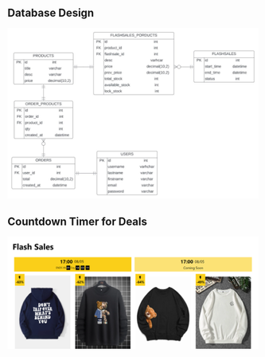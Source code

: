 ## Database Design

![database_design](database_design.jpg)

## Countdown Timer for Deals

![image-20220804125728853](image-20220804125728853.png)